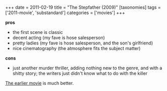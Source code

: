 +++
date = 2011-02-19
title = "The Stepfather (2009)"
[taxonomies]
tags = ['2011-movie', 'substandard']
categories = ['movies']
+++

**pros**

-   the first scene is classic
-   decent acting (my fave is hose salesperson)
-   pretty ladies (my fave is hose salesperson, and the son's
    girlfriend)
-   nice cinematography (the atmosphere fits the subject matter)

**cons**

-   just another murder thriller, adding nothing new to the genre, and
    with a shitty story; the writers just didn't know what to do with
    the killer

[The earlier movie] is much better.

  [The earlier movie]: @/the-stepfather-1987.md
